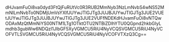 dHJvamFuOi8va0dyd3FtQjFuRUtVc0R3RUB2MmNyb3NzLmNvbS4wNS52MmNlLmNvbTo0NDMjUmVsYXlfJUYwJTlGJTg3JUJBJUYwJTlGJTg3JUE2VUEtJUYwJTlGJTg3JUJBJUYwJTlGJTg3JUE2VUFfNDEKdHJvamFuOi8vNTQwODAxMzQtMmNiYS00NTM1LTg1OTktOTU2NTBiZDlhYTU0QGpnd2hkbGIyLmdhb3gubWw6NDQzI1JlbGF5XyVGMCU5RiU4NyVCQSVGMCU5RiU4NyVCOFVTLSVGMCU5RiU4NyVCQSVGMCU5RiU4NyVCOFVTXzQ3Cg==